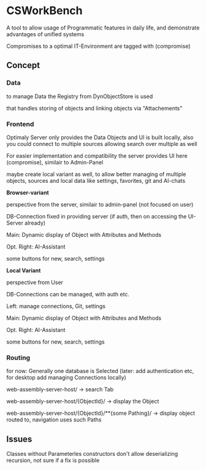 # CSWorkBench

A tool to allow usage of Programmatic features in daily life, and demonstrate advantages of unified systems

Compromises to a optimal IT-Environment are tagged with (compromise)

## Concept

### Data

to manage Data the Registry from DynObjectStore is used

that handles storing of objects and linking objects via "Attachements"

### Frontend

Optimaly Server only provides the Data Objects and UI is built locally, also you could connect to multiple sources allowing search over multiple as well

For easier implementation and compatibility the server provides UI here (compromise), similair to Admin-Panel

maybe create local variant as well, to allow better managing of multiple objects, sources and local data like settings, favorites, git and AI-chats

**Browser-variant**

perspective from the server, similair to admin-panel (not focused on user)

DB-Connection fixed in providing server (if auth, then on accessing the UI-Server already)

Main: Dynamic display of Object with Attributes and Methods

Opt. Right: AI-Assistant

some buttons for new, search, settings

**Local Variant**

perspective from User

DB-Connections can be managed, with auth etc.

Left: manage connections, Git, settings

Main: Dynamic display of Object with Attributes and Methods

Opt. Right: AI-Assistant

some buttons for new, search, settings

### Routing

for now: Generally one database is Selected (later: add authentication etc, for desktop add managing Connections locally)

web-assembly-server-host/ -> search Tab

web-assembly-server-host/{ObjectId}/ -> display the Object

web-assembly-server-host/{ObjectId}/\*\*{some Pathing}/ -> display object routed to, navigation uses such Paths

## Issues

Classes without Parameterles constructors don't allow deserializing recursion, not sure if a fix is possible
